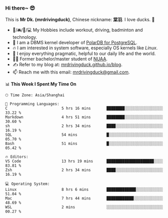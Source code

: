 ### Hi there~ 😎

This is **Mr Dk. (mrdrivingduck)**, Chinese nickname: **棠羽**. I love ducks. 🦆

- 💪/🚘/🏸/💻 My Hobbies include workout, driving, badminton and technology.
- 🍊 I am a DBMS kernel developer of [PolarDB for PostgreSQL](https://github.com/ApsaraDB/PolarDB-for-PostgreSQL).
- 🔥 I am interested in system software, especially OS kernels like *Linux*.
- 🔧 I enjoy everything pragmatic, helpful to our daily life and the world.
- 👨‍🎓 Former bachelor/master student of [NUAA](https://en.wikipedia.org/wiki/Nanjing_University_of_Aeronautics_and_Astronautics).
- ✍ Refer to my blog at: [mrdrivingduck.github.io/blog](https://mrdrivingduck.github.io/blog/).
- 📫 Reach me with this email: [mrdrivingduck@gmail.com](mailto:mrdrivingduck@gmail.com).

<!--START_SECTION:waka-->
📊 **This Week I Spent My Time On** 

```text
🕑︎ Time Zone: Asia/Shanghai

💬 Programming Languages: 
C                        5 hrs 16 mins       ████████░░░░░░░░░░░░░░░░░   33.22 % 
Markdown                 4 hrs 51 mins       ████████░░░░░░░░░░░░░░░░░   30.60 % 
sh                       2 hrs 34 mins       ████░░░░░░░░░░░░░░░░░░░░░   16.19 % 
SQL                      54 mins             █░░░░░░░░░░░░░░░░░░░░░░░░   05.70 % 
Bash                     51 mins             █░░░░░░░░░░░░░░░░░░░░░░░░   05.42 % 

🔥 Editors: 
VS Code                  13 hrs 19 mins      █████████████████████░░░░   83.81 % 
Zsh                      2 hrs 34 mins       ████░░░░░░░░░░░░░░░░░░░░░   16.19 % 

💻 Operating System: 
Linux                    8 hrs 6 mins        █████████████░░░░░░░░░░░░   51.04 % 
Mac                      7 hrs 44 mins       ████████████░░░░░░░░░░░░░   48.69 % 
WSL                      2 mins              ░░░░░░░░░░░░░░░░░░░░░░░░░   00.27 % 
```


<!--END_SECTION:waka-->

<!-- ![Mr Dk.'s GitHub Stats](https://github-readme-stats.vercel.app/api?username=mrdrivingduck&count_private&show_icons=true&theme=buefy) -->

<!-- ![Most Used Languages](https://github-readme-stats.vercel.app/api/top-langs/?username=mrdrivingduck&exclude_repo=mips32-CPU,snort-tcp-socket&theme=buefy&layout=compact&langs_count=10) -->


<!--
**mrdrivingduck/mrdrivingduck** is a ✨ _special_ ✨ repository because its `README.md` (this file) appears on your GitHub profile.

Here are some ideas to get you started:

- 🔭 I’m currently working on ...
- 🌱 I’m currently learning ...
- 👯 I’m looking to collaborate on ...
- 🤔 I’m looking for help with ...
- 💬 Ask me about ...
- 📫 How to reach me: ...
- 😄 Pronouns: ...
- ⚡ Fun fact: ...
-->
